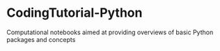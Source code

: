 # CodingTutorial-Python
Computational notebooks aimed at providing overviews of basic Python packages and concepts
